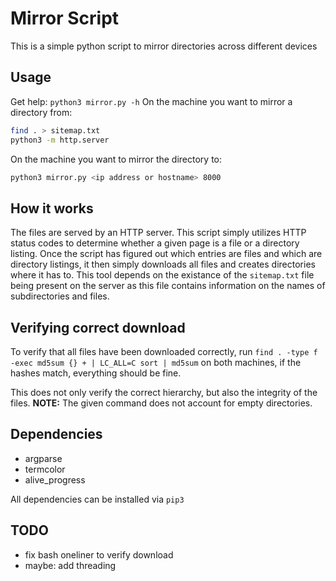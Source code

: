 # Mirror Script

This is a simple python script to mirror directories across different devices

## Usage

Get help: `python3 mirror.py -h`
On the machine you want to mirror a directory from:
```sh
find . > sitemap.txt
python3 -m http.server
```

On the machine you want to mirror the directory to:
```sh
python3 mirror.py <ip address or hostname> 8000
```

## How it works

The files are served by an HTTP server. This script simply utilizes HTTP status codes to determine whether a given page is a file or a directory listing.
Once the script has figured out which entries are files and which are directory listings, it then simply downloads all files and creates directories where it has to.
This tool depends on the existance of the `sitemap.txt` file being present on the server as this file contains information on the names of subdirectories and files. 

## Verifying correct download

To verify that all files have been downloaded correctly, run `find . -type f -exec md5sum {} + | LC_ALL=C sort | md5sum` on both machines, if the hashes match, everything should be fine.

This does not only verify the correct hierarchy, but also the integrity of the files.
**NOTE:** The given command does not account for empty directories.

## Dependencies

- argparse
- termcolor
- alive_progress

All dependencies can be installed via `pip3`

## TODO

- fix bash oneliner to verify download
- maybe: add threading